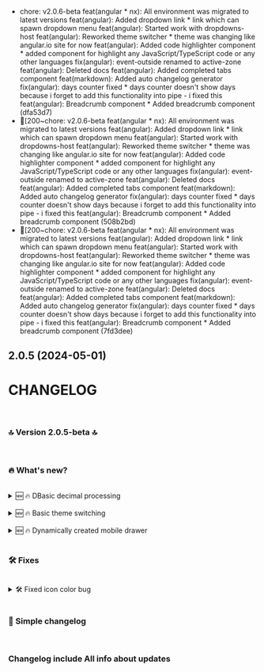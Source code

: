 

* chore: v2.0.6-beta feat(angular * nx): All environment was migrated to latest versions feat(angular): Added dropdown link * link which can spawn dropdown menu feat(angular): Started work with dropdowns-host feat(angular): Reworked theme switcher * theme was changing like angular.io site for now feat(angular): Added code highlighter component * added component for highlight any JavaScript/TypeScript code or any other languages fix(angular): event-outside renamed to active-zone feat(angular): Deleted docs feat(angular): Added completed tabs component feat(markdown): Added auto changelog generator fix(angular): days counter fixed * days counter doesn't show days because i forget to add this functionality into pipe - i fixed this feat(angular): Breadcrumb component * Added breadcrumb component (dfa53d7)
* [200~chore: v2.0.6-beta feat(angular * nx): All environment was migrated to latest versions feat(angular): Added dropdown link * link which can spawn dropdown menu feat(angular): Started work with dropdowns-host feat(angular): Reworked theme switcher * theme was changing like angular.io site for now feat(angular): Added code highlighter component * added component for highlight any JavaScript/TypeScript code or any other languages fix(angular): event-outside renamed to active-zone feat(angular): Deleted docs feat(angular): Added completed tabs component feat(markdown): Added auto changelog generator fix(angular): days counter fixed * days counter doesn't show days because i forget to add this functionality into pipe - i fixed this feat(angular): Breadcrumb component * Added breadcrumb component (508b2bd)
* [200~chore: v2.0.6-beta feat(angular * nx): All environment was migrated to latest versions feat(angular): Added dropdown link * link which can spawn dropdown menu feat(angular): Started work with dropdowns-host feat(angular): Reworked theme switcher * theme was changing like angular.io site for now feat(angular): Added code highlighter component * added component for highlight any JavaScript/TypeScript code or any other languages fix(angular): event-outside renamed to active-zone feat(angular): Deleted docs feat(angular): Added completed tabs component feat(markdown): Added auto changelog generator fix(angular): days counter fixed * days counter doesn't show days because i forget to add this functionality into pipe - i fixed this feat(angular): Breadcrumb component * Added breadcrumb component (7fd3dee)

## 2.0.5 (2024-05-01)

# CHANGELOG
<br>

### 🔝 Version 2.0.5-beta 🔝
<br>

### 🔥 What's new?

<br>
<details>
  <summary>
    🆕 🔥 DBasic decimal  processing
  </summary>

Basic precision for numeric values 


</details>

<br> 
<details>
  <summary>
    🆕 🔥 Basic theme switching 
  </summary>
  I successfully added light/dark theme switcher

</details>
<br>
<details>
  <summary>
    🆕 🔥 Dynamically created mobile drawer 
  </summary>
  I successfully added mobile menu
</details>
<br>

### 🛠️ Fixes
<br>
<details>
  <summary>
    🛠️ Fixed icon color bug   
  </summary>
  I fixes a bug with icon color if drawer is opened 
</details>
<br>

### 🔁 Simple changelog

<br>

### Changelog include All info about updates
